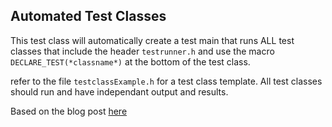 ## Automated Test Classes

This test class will automatically create a test main that runs ALL test classes that include the header `testrunner.h` and use the macro `DECLARE_TEST(*classname*)` at the bottom of the test class.

refer to the file `testclassExample.h` for a test class template. All test classes should run and have independant output and results.

Based on the blog post [here](https://marcoarena.wordpress.com/2012/06/23/increase-your-qtest-productivity/#comments)
